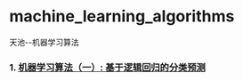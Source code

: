 # machine_learning_algorithms
天池--机器学习算法

### 1. [机器学习算法（一）: 基于逻辑回归的分类预测](https://github.com/K-m9/machine_learning_algorithms/blob/master/LogisticRegression.ipynb)
